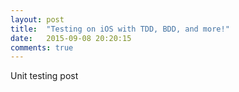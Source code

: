 ```yaml
---
layout: post
title:  "Testing on iOS with TDD, BDD, and more!"
date:   2015-09-08 20:20:15
comments: true
---
```


Unit testing post